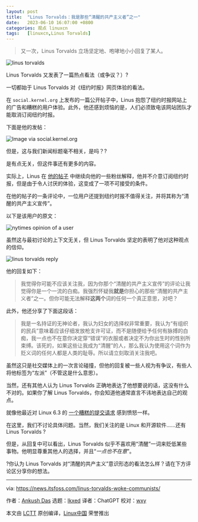 ```yaml
---
layout: post
title:	"Linus Torvalds：我是那些“清醒的共产主义者”之一"
date:	2023-06-10 16:07:00 +0800 
categories:	观点 linuxcn 
tags:	[linuxcn,Linus Torvalds]
---
```




> 
> 又一次，Linus Torvalds 立场坚定地、咆哮地小小回复了某人。
> 
> 
> 


![linus torvalds](/Asserts/Images//attachment/album/202306/10/160700olrztllthzjst7ar.png)


Linus Torvalds 又发表了一篇热点看法（或争议？）?


一切都始于 Linus Torvalds 对《纽约时报》网页体验的看法。


在 `social.kernel.org` 上发布的一篇公开帖子中，Linus 抱怨了纽约时报网站上的广告和糟糕的用户体验。此外，他还感到烦恼的是，人们必须致电该网站团队才能取消订阅纽约时报。


下面是他的发帖：


![Image via social.kernel.org](/Asserts/Images//attachment/album/202306/10/160701qztwne3cxzgghj5d.jpg)


但是，这与我们新闻标题毫不相关，是吗？?


是有点无关，但这件事还有更多的内容。


实际上，Linus 在 [他的帖子](https://social.kernel.org:443/notice/AWSXomDbvdxKgOxVAm) 中继续向他的一些粉丝解释，他并不介意订阅纽约时报，但是由于令人讨厌的体验，这变成了一项不可接受的条件。


在他的帖子的一条评论中，一位用户还提到纽约时报不值得关注，并将其称为“清醒的共产主义宣传”。


以下是该用户的原文：


![nytimes opinion of a user](/Asserts/Images//attachment/album/202306/10/160701wbimpscmpm9j2db2.jpg)


虽然这与最初讨论的上下文无关，但 Linus Torvalds 坚定的表明了他对这种观点的信仰。


![linus torvalds reply](/Asserts/Images//attachment/album/202306/10/160701tenovqncelcqcknz.jpg)


他的回复如下：



> 
> 我觉得你可能不应该关注我，因为你那个“清醒的共产主义宣传”的评论让我觉得你是一个一流的白痴。我强烈怀疑我**就是**你担心的那些“清醒的共产主义者”之一。但你可能无法解释**这两个**词的任何一个真正意思，对吧？
> 
> 
> 


此外，他还分享了下面这段话：



> 
> 我是一名持证的无神论者，我认为妇女的选择权非常重要，我认为“有组织的民兵”意味着应该仔细发放枪支许可证，而不是随便给予任何有脉搏的白痴，我一点也不在意你决定穿“错误”的衣服或者决定不为你出生时的性别所束缚。该死的，如果这些让我成为“清醒”的人，那么我认为使用这个词作为贬义词的任何人都是人类的耻辱。所以请立刻取消关注我吧。
> 
> 
> 


虽然这只是社交媒体上的一次言论碰撞，但他的回复被一些人视为有争议，有些人将他标签为“左派”（不管这是什么意思）。


当然，还有其他人认为 Linus Torvalds 正确地表达了他想要说的话，这没有什么不对的。如果你了解 Linus Torvalds，你会知道他通常直言不讳地表达自己的观点。


就像他最近对 Linux 6.3 的 [一个糟糕的提交请求](https://news.itsfoss.com/linus-torvalds-pull-request/) 感到愤怒一样。


在这里，我们不讨论具体问题。当然，我们关注的是 Linux 和开源软件……还有 Linus Torvalds ?


但是，从回复中可以看出，Linus Torvalds 似乎不喜欢用“清醒”一词来贬低某些事物。他明显尊重其他人的选择，并且“*一点也不在意*”。


?你认为 Linus Torvalds 对“清醒的共产主义”意识形态的看法怎么样？请在下方评论区分享你的想法。




---


via: <https://news.itsfoss.com/linus-torvalds-woke-communists/>


作者：[Ankush Das](https://news.itsfoss.com/author/ankush/) 选题：[lkxed](https://github.com/lkxed/) 译者：ChatGPT 校对：[wxy](https://github.com/wxy)


本文由 [LCTT](https://github.com/LCTT/TranslateProject) 原创编译，[Linux中国](https://linux.cn/) 荣誉推出
